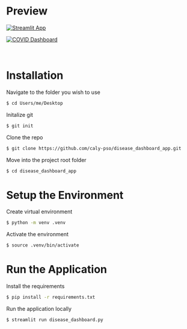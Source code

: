 # Preview

<!-- project preview -->

[![Streamlit App](https://static.streamlit.io/badges/streamlit_badge_black_white.svg)](https://share.streamlit.io/caly-pso/disease_dashboard_app/main/disease_dashboard.py)

[![COVID Dashboard](https://github.com/caly-pso/disease_dashboard_app/blob/main/img/disease_app.gif)](https://share.streamlit.io/caly-pso/disease_dashboard_app/main/disease_dashboard.py)

<br>

# Installation

Navigate to the folder you wish to use

```bash
$ cd Users/me/Desktop
```

Initalize git

```bash
$ git init
```

Clone the repo

```bash
$ git clone https://github.com/caly-pso/disease_dashboard_app.git
```

Move into the project root folder

```bash
$ cd disease_dashboard_app
```

# Setup the Environment

Create virtual environment

```bash
$ python -m venv .venv
```

Activate the environment

```bash
$ source .venv/bin/activate
```

# Run the Application

Install the requirements

```bash
$ pip install -r requirements.txt
```

Run the application locally

```bash
$ streamlit run disease_dashboard.py
```

